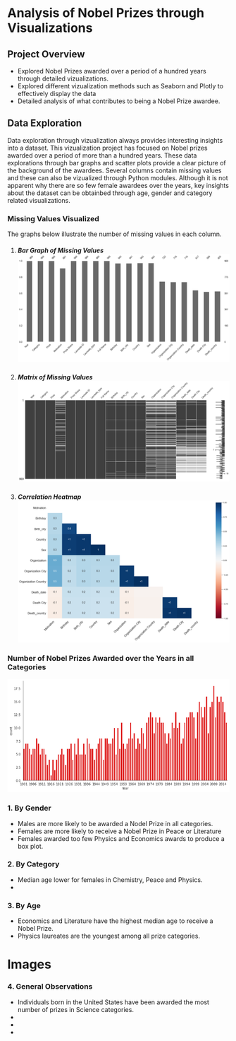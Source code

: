 # Analysis of Nobel Prizes through Visualizations

## Project Overview 

- Explored Nobel Prizes awarded over a period of a hundred years through detailed vizualizations.
- Explored different vizualization methods such as Seaborn and Plotly to effectively display the data
- Detailed analysis of what contributes to being a Nobel Prize awardee.


## Data Exploration 

Data exploration through vizualization always provides interesting insights into a dataset. This vizualization project has focused on Nobel prizes awarded over a period of more than a hundred years. These data explorations through bar graphs and scatter plots provide a clear picture of the background of the awardees. Several columns contain missing values and these can also be vizualized through Python modules. Although it is not apparent why there are so few female awardees over the years, key insights about the dataset can be obtainbed through age, gender and category related visualizations.

### Missing Values Visualized 

The graphs below illustrate the number of missing values in each column. 

1. ##### Bar Graph of Missing Values![](Images/i.png?raw=true "Bar Graph of Missing Values")
2. ##### Matrix of Missing Values![](Images/j.png?raw=true "Title")
3. ##### Correlation Heatmap ![](Images/k.png?raw=true "Title")

 ### Number of Nobel Prizes Awarded over the Years in all Categories


![Title](Images/a.png?raw=true "Title")


### 1. By Gender 

- Males are more likely to be awarded a Nodel Prize in all categories.
- Females are more likely to receive a Nobel Prize in Peace or Literature
- Females awarded too few Physics and Economics awards to produce a box plot. 




### 2. By Category

- Median age lower for females in Chemistry, Peace and Physics.
- 


### 3. By Age 

- Economics and Literature have the highest median age to receive a Nobel Prize.
- Physics laureates are the youngest among all prize categories.


# Images





### 4. General Observations 

- Individuals born in the United States have been awarded the most number of prizes in Science categories.
-
-
-





